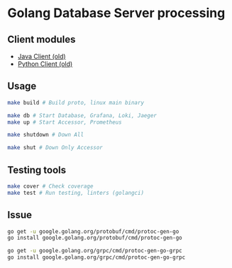 # Golang Database Server processing

## Client modules
- <a href="https://github.com/mtvy/grpc_java_database_accessing"> Java Client (old)</a>
- <a href="https://github.com/mtvy/grpc_py_database_accessing"> Python Client (old)</a>

## Usage
```bash
make build # Build proto, linux main binary
```
```bash
make db # Start Database, Grafana, Loki, Jaeger
make up # Start Accessor, Prometheus
```
```bash
make shutdown # Down All
```
```bash
make shut # Down Only Accessor
```

## Testing tools
```bash
make cover # Check coverage
make test # Run testing, linters (golangci)
```

## Issue
```bash
go get -u google.golang.org/protobuf/cmd/protoc-gen-go
go install google.golang.org/protobuf/cmd/protoc-gen-go

go get -u google.golang.org/grpc/cmd/protoc-gen-go-grpc
go install google.golang.org/grpc/cmd/protoc-gen-go-grpc
```
